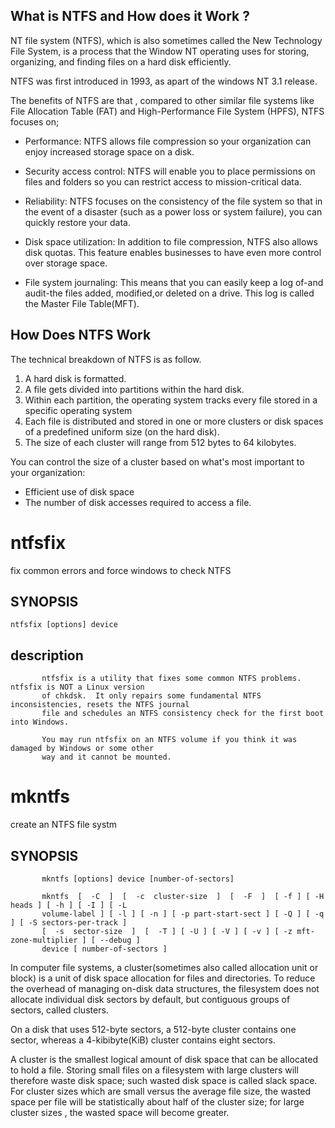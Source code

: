 ## What is NTFS and How does it Work ?



NT file system (NTFS), which is also sometimes called the New Technology File System, is a process
that the Window NT operating uses for storing, organizing, and finding files on a hard disk efficiently.


NTFS was first introduced in 1993, as apart of the windows NT 3.1 release.

The benefits of NTFS are that , compared to other similar file systems like File Allocation Table (FAT) 
and High-Performance File System (HPFS), NTFS focuses on;

- Performance: NTFS allows file compression so your organization can enjoy increased storage space on a disk.

- Security access control: NTFS will enable you to place permissions on files and folders so you can restrict access to mission-critical data.

- Reliability: NTFS focuses on the consistency of the file system so that in the event of a disaster (such as a power loss or system failure), you can quickly restore your data.


- Disk space utilization: In addition to file compression, NTFS also allows disk quotas. This feature enables businesses to have even more control over storage space.

- File system journaling: This means that you can easily keep a log of-and audit-the files added, modified,or deleted on a drive. This log is called the Master File Table(MFT).


## How Does NTFS Work

The technical breakdown of NTFS is as follow.

1. A hard disk is formatted.
2. A file gets divided into partitions within the hard disk.
3. Within each partition, the operating system tracks every file stored in a specific operating system
4. Each file is distributed and stored in one or more clusters or disk spaces of a predefined uniform size (on the hard disk).
5. The size of each cluster will range from 512 bytes to 64 kilobytes.


You can control the size of a cluster based on what's most important to your organization:

- Efficient use of disk space
- The number of disk accesses required to access a file.





# ntfsfix

fix common errors and force windows to check NTFS

## SYNOPSIS

``` shell
ntfsfix [options] device
```

## description

``` shell
       ntfsfix is a utility that fixes some common NTFS problems.  ntfsfix is NOT a Linux version
       of chkdsk.  It only repairs some fundamental NTFS inconsistencies, resets the NTFS journal
       file and schedules an NTFS consistency check for the first boot into Windows.

       You may run ntfsfix on an NTFS volume if you think it was damaged by Windows or some other
       way and it cannot be mounted.
```

# mkntfs

create an NTFS file systm

## SYNOPSIS

``` shell
       mkntfs [options] device [number-of-sectors]

       mkntfs  [  -C  ]  [  -c  cluster-size  ]  [  -F  ]  [ -f ] [ -H heads ] [ -h ] [ -I ] [ -L
       volume-label ] [ -l ] [ -n ] [ -p part-start-sect ] [ -Q ] [ -q ] [ -S sectors-per-track ]
       [  -s  sector-size  ]  [  -T ] [ -U ] [ -V ] [ -v ] [ -z mft-zone-multiplier ] [ --debug ]
       device [ number-of-sectors ]

```




In computer file systems, a cluster(sometimes also called allocation unit or block) is a unit of disk space allocation for files and directories. To reduce the overhead of managing on-disk data structures, the filesystem does not allocate individual disk sectors by default, but contiguous groups of sectors, called clusters.

On a disk that uses 512-byte sectors, a 512-byte cluster contains one sector, whereas a 4-kibibyte(KiB) cluster contains eight sectors.

A cluster is the smallest logical amount of disk space that can be allocated to hold a file. Storing small files on a filesystem with large clusters will therefore waste disk space; such wasted disk space is called slack space. For cluster sizes which are small versus the average file size, the wasted space per file will be statistically about half of the cluster size; for large cluster sizes , the wasted space will become greater.